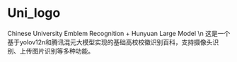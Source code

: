 # Uni_logo
Chinese University Emblem Recognition + Hunyuan Large Model \n
这是一个基于yolov12n和腾讯混元大模型实现的基础高校校徽识别百科，支持摄像头识别、上传图片识别等多种功能。
